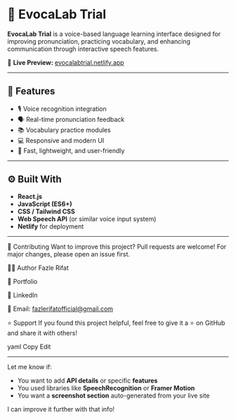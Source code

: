 # 🎤 EvocaLab Trial

**EvocaLab Trial** is a voice-based language learning interface designed for improving pronunciation, practicing vocabulary, and enhancing communication through interactive speech features.

🔗 **Live Preview:** [evocalabtrial.netlify.app](https://evocalabtrial.netlify.app/)

---

## 🌟 Features

- 🎙️ Voice recognition integration
- 🗣️ Real-time pronunciation feedback
- 📚 Vocabulary practice modules
- 💻 Responsive and modern UI
- 🚀 Fast, lightweight, and user-friendly

---

## ⚙️ Built With

- **React.js**
- **JavaScript (ES6+)**
- **CSS / Tailwind CSS**
- **Web Speech API** (or similar voice input system)
- **Netlify** for deployment

---


🤝 Contributing
Want to improve this project?
Pull requests are welcome! For major changes, please open an issue first.

🙋‍♂️ Author
Fazle Rifat

💼 Portfolio

💬 LinkedIn

📨 Email: fazlerifatofficial@gmail.com

⭐ Support
If you found this project helpful, feel free to give it a ⭐ on GitHub and share it with others!

yaml
Copy
Edit

---

Let me know if:
- You want to add **API details** or specific **features**
- You used libraries like **SpeechRecognition** or **Framer Motion**
- You want a **screenshot section** auto-generated from your live site

I can improve it further with that info!
